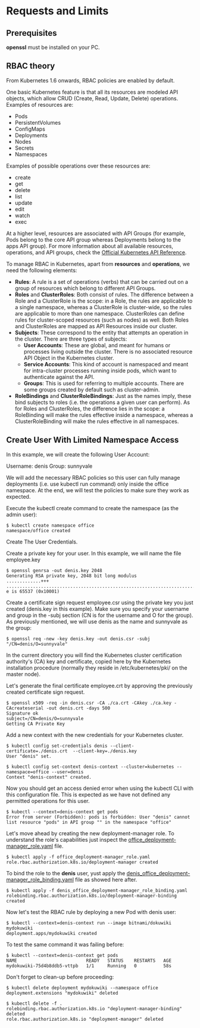# Requests and Limits

## Prerequisites

**openssl** must be installed on your PC.

## RBAC theory

From Kubernetes 1.6 onwards, RBAC policies are enabled by default. 

One basic Kubernetes feature is that all its resources are modeled API objects, which allow CRUD (Create, Read, Update, Delete) operations. 
Examples of resources are:

- Pods
- PersistentVolumes
- ConfigMaps
- Deployments
- Nodes
- Secrets
- Namespaces

Examples of possible operations over these resources are:

- create
- get
- delete
- list
- update
- edit
- watch
- exec    

At a higher level, resources are associated with API Groups (for example, Pods belong to the core API group whereas Deployments belong to the apps API group). For more information about all available resources, operations, and API groups, check the [Official Kubernetes API Reference](https://kubernetes.io/docs/reference/kubernetes-api/).


To manage RBAC in Kubernetes, apart from **resources** and **operations**, we need the following elements:

- **Rules**: A rule is a set of operations (verbs) that can be carried out on a group of resources which belong to different API Groups.
- **Roles** and **ClusterRoles**: Both consist of rules. The difference between a Role and a ClusterRole is the scope: in a Role, the rules are applicable to a single namespace, whereas a ClusterRole is cluster-wide, so the rules are applicable to more than one namespace. ClusterRoles can define rules for cluster-scoped resources (such as nodes) as well. Both Roles and ClusterRoles are mapped as API Resources inside our cluster.
- **Subjects**: These correspond to the entity that attempts an operation in the cluster. There are three types of subjects:
    - **User Accounts**: These are global, and meant for humans or processes living outside the cluster. There is no associated resource API Object in the Kubernetes cluster.
    - **Service Accounts**: This kind of account is namespaced and meant for intra-cluster processes running inside pods, which want to authenticate against the API.
    - **Groups**: This is used for referring to multiple accounts. There are some groups created by default such as cluster-admin.
- **RoleBindings** and **ClusterRoleBindings**: Just as the names imply, these bind subjects to roles (i.e. the operations a given user can perform). As for Roles and ClusterRoles, the difference lies in the scope: a RoleBinding will make the rules effective inside a namespace, whereas a ClusterRoleBinding will make the rules effective in all namespaces.

## Create User With Limited Namespace Access

In this example, we will create the following User Account:

Username: denis
Group: sunnyvale

We will add the necessary RBAC policies so this user can fully manage deployments (i.e. use kubectl run command) only inside the office namespace. At the end, we will test the policies to make sure they work as expected.

Execute the kubectl create command to create the namespace (as the admin user):

```console
$ kubectl create namespace office
namespace/office created
```

Create The User Credentials. 

Create a private key for your user. In this example, we will name the file employee.key

```console
$ openssl genrsa -out denis.key 2048
Generating RSA private key, 2048 bit long modulus
.............+++
...................................................................................................................................................+++
e is 65537 (0x10001)
```

Create a certificate sign request employee.csr using the private key you just created (denis.key in this example). Make sure you specify your username and group in the -subj section (CN is for the username and O for the group). As previously mentioned, we will use denis as the name and sunnyvale as the group:

```console
$ openssl req -new -key denis.key -out denis.csr -subj "/CN=denis/O=sunnyvale"
```

In the current directory you will find the  Kubernetes cluster certification authority's (CA) key and certificate, copied here by the Kubernetes installation procedure (normally they reside in /etc/kubernetes/pki/ on the master node).

Let's generate the final certificate employee.crt by approving the previously created certificate sign request.

```console
$ openssl x509 -req -in denis.csr -CA ./ca.crt -CAkey ./ca.key -CAcreateserial -out denis.crt -days 500
Signature ok
subject=/CN=denis/O=sunnyvale
Getting CA Private Key
```

Add a new context with the new credentials for your Kubernetes cluster.

```console
$ kubectl config set-credentials denis --client-certificate=./denis.crt  --client-key=./denis.key
User "denis" set.
```

```console
$ kubectl config set-context denis-context --cluster=kubernetes --namespace=office --user=denis
Context "denis-context" created.
```

Now you should get an access denied error when using the kubectl CLI with this configuration file. This is expected as we have not defined any permitted operations for this user.


```console
$ kubectl --context=denis-context get pods
Error from server (Forbidden): pods is forbidden: User "denis" cannot list resource "pods" in API group "" in the namespace "office"
```

Let's move ahead by creating the new deployment-manager role. To understand the role's capabilities just inspect the [office_deployment-manager_role.yaml](office_deployment-manager_role.yaml) file.


```console
$ kubectl apply -f office_deployment-manager_role.yaml
role.rbac.authorization.k8s.io/deployment-manager created
```

To bind the role to the **denis** user, yust apply the [denis_office_deployment-manager_role_binding.yaml](denis_office_deployment-manager_role_binding.yaml) file as showed here after.

```console
$ kubectl apply -f denis_office_deployment-manager_role_binding.yaml
rolebinding.rbac.authorization.k8s.io/deployment-manager-binding created
```

Now let's test the RBAC rule by deploying a new Pod with denis user:


```console
$ kubectl --context=denis-context run --image bitnami/dokuwiki mydokuwiki
deployment.apps/mydokuwiki created
```

To test the same command it was failing before:


```console
$ kubectl --context=denis-context get pods
NAME                          READY   STATUS    RESTARTS   AGE
mydokuwiki-75d4b8ddb5-vttpb   1/1     Running   0          58s
```

Don't forget to clean-up before proceeding:


```console
$ kubectl delete deployment mydokuwiki --namespace office  
deployment.extensions "mydokuwiki" deleted
```

```console
$ kubectl delete -f . 
rolebinding.rbac.authorization.k8s.io "deployment-manager-binding" deleted
role.rbac.authorization.k8s.io "deployment-manager" deleted
```



